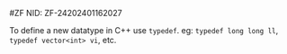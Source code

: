 #ZF
NID: ZF-24202401162027

To define a new datatype in C++ use `typedef`. eg: `typedef long long ll`, `typedef vector<int> vi`, etc.
